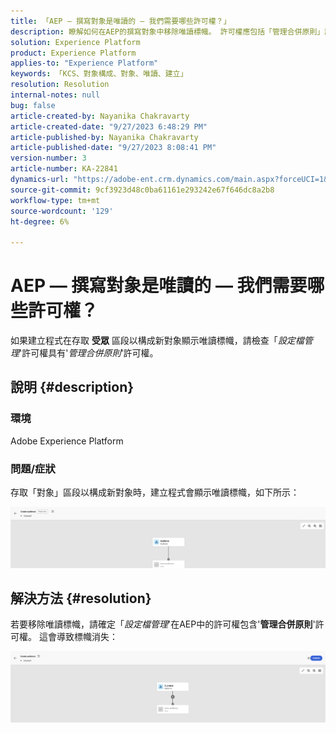 ```yaml
---
title: 「AEP — 撰寫對象是唯讀的 — 我們需要哪些許可權？」
description: 瞭解如何在AEP的撰寫對象中移除唯讀標幟。 許可權應包括「管理合併原則」許可權。
solution: Experience Platform
product: Experience Platform
applies-to: "Experience Platform"
keywords: 「KCS、對象構成、對象、唯讀、建立」
resolution: Resolution
internal-notes: null
bug: false
article-created-by: Nayanika Chakravarty
article-created-date: "9/27/2023 6:48:29 PM"
article-published-by: Nayanika Chakravarty
article-published-date: "9/27/2023 8:08:41 PM"
version-number: 3
article-number: KA-22841
dynamics-url: "https://adobe-ent.crm.dynamics.com/main.aspx?forceUCI=1&pagetype=entityrecord&etn=knowledgearticle&id=c11bf86f-665d-ee11-be6f-6045bd006149"
source-git-commit: 9cf3923d48c0ba61161e293242e67f646dc8a2b8
workflow-type: tm+mt
source-wordcount: '129'
ht-degree: 6%

---
```


# AEP — 撰寫對象是唯讀的 — 我們需要哪些許可權？


如果建立程式在存取 <b>受眾</b> 區段以構成新對象顯示唯讀標幟，請檢查「*設定檔管理*&#39;許可權具有&#39;*管理合併原則*&#39;許可權。

## 說明 {#description}


### 環境

Adobe Experience Platform

### 問題/症狀

存取「對象」區段以構成新對象時，建立程式會顯示唯讀標幟，如下所示：

![](assets/___c21bf86f-665d-ee11-be6f-6045bd006149___.png)


## 解決方法 {#resolution}


若要移除唯讀標幟，請確定「*設定檔管理*&#39;在AEP中的許可權包含&#39;<b>管理合併原則</b>&#39;許可權。 這會導致標幟消失：

![](assets/833c8ec9-ec56-ee11-be6f-6045bd0065f9.png)
